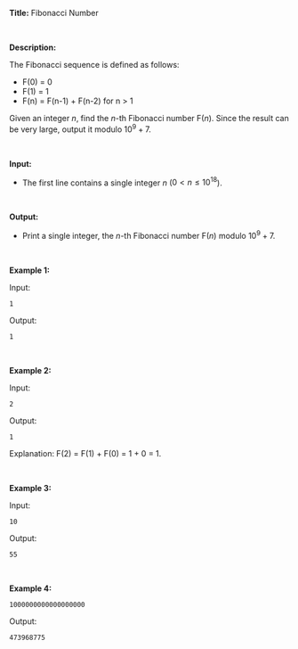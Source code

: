 **Title:** Fibonacci Number

&nbsp;

**Description:**

The Fibonacci sequence is defined as follows:
- F(0) = 0
- F(1) = 1
- F(n) = F(n-1) + F(n-2) for n > 1

Given an integer $n$, find the $n$-th Fibonacci number F($n$). Since the result can be very large, output it modulo $10^9 + 7$.

&nbsp;

**Input:**

- The first line contains a single integer $n$ ($0 < n \le 10^{18}$).

&nbsp;

**Output:**

- Print a single integer, the $n$-th Fibonacci number F($n$) modulo $10^9 + 7$.

&nbsp;

**Example 1:**

Input:
```
1
```

Output:
```
1
```

&nbsp;

**Example 2:**

Input:
```
2
```

Output:
```
1
```
Explanation: F(2) = F(1) + F(0) = 1 + 0 = 1.

&nbsp;

**Example 3:**

Input:
```
10
```

Output:
```
55
```

&nbsp;

**Example 4:**
```
1000000000000000000
```
Output:
```
473968775
```
